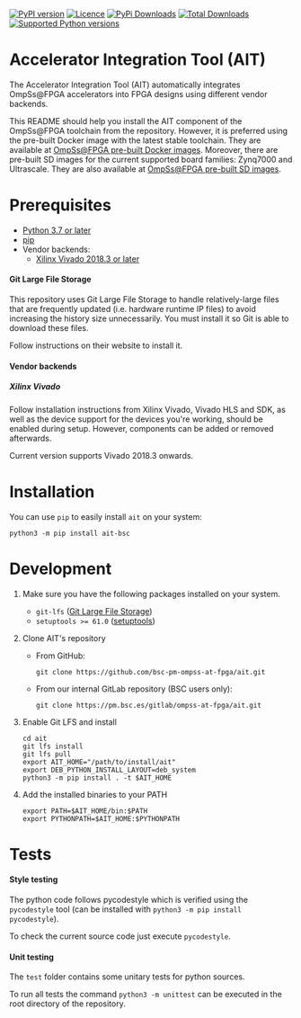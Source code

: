 [![PyPI version](https://img.shields.io/pypi/v/ait-bsc.svg?logo=pypi&logoColor=FFE873)](https://pypi.org/project/ait-bsc/)
[![Licence](https://img.shields.io/github/license/bsc-pm-ompss-at-fpga/ait.svg)](LICENSE)
[![PyPi Downloads](https://img.shields.io/pypi/dm/ait-bsc?label=PyPI%20Downloads)](https://pypistats.org/packages/ait-bsc)
[![Total Downloads](https://static.pepy.tech/personalized-badge/ait-bsc?period=total&units=international_system&left_color=black&right_color=red&left_text=Total+Downloads)](https://pepy.tech/project/ait-bsc)
[![Supported Python versions](https://img.shields.io/pypi/pyversions/ait-bsc.svg?logo=python&logoColor=FFE873)](https://pypi.org/project/ait-bsc/)

# Accelerator Integration Tool (AIT)

The Accelerator Integration Tool (AIT) automatically integrates OmpSs@FPGA accelerators into FPGA designs using different vendor backends.

This README should help you install the AIT component of the OmpSs@FPGA toolchain from the repository.
However, it is preferred using the pre-built Docker image with the latest stable toolchain.
They are available at [OmpSs@FPGA pre-built Docker images](https://ompssatfpga.bsc.es/downloads/docker/).
Moreover, there are pre-built SD images for the current supported board families: Zynq7000 and Ultrascale.
They are also available at [OmpSs@FPGA pre-built SD images](https://ompssatfpga.bsc.es/downloads/sd-images/).

# Prerequisites
 - [Python 3.7 or later](https://www.python.org)
 - [pip](https://pip.pypa.io)
 - Vendor backends:
   - [Xilinx Vivado 2018.3 or later](https://www.xilinx.com/support/download/index.html/content/xilinx/en/downloadNav/vivado-design-tools/archive.html)

#### Git Large File Storage

This repository uses Git Large File Storage to handle relatively-large files that are frequently updated (i.e. hardware runtime IP files) to avoid increasing the history size unnecessarily. You must install it so Git is able to download these files.

Follow instructions on their website to install it.

#### Vendor backends

##### Xilinx Vivado

Follow installation instructions from Xilinx
Vivado, Vivado HLS and SDK, as well as the device support for the devices you're working, should be enabled during setup.
However, components can be added or removed afterwards.

Current version supports Vivado 2018.3 onwards.

# Installation

You can use `pip` to easily install `ait` on your system:

    python3 -m pip install ait-bsc

# Development

1. Make sure you have the following packages installed on your system.

    * `git-lfs` ([Git Large File Storage](https://git-lfs.github.com))
    * `setuptools >= 61.0` ([setuptools](https://setuptools.pypa.io/en/latest/userguide/quickstart.html#installation))

2. Clone AIT's repository

    * From GitHub:

          git clone https://github.com/bsc-pm-ompss-at-fpga/ait.git

	* From our internal GitLab repository (BSC users only):

	      git clone https://pm.bsc.es/gitlab/ompss-at-fpga/ait.git

3. Enable Git LFS and install

	   cd ait
	   git lfs install
	   git lfs pull
	   export AIT_HOME="/path/to/install/ait"
	   export DEB_PYTHON_INSTALL_LAYOUT=deb_system
	   python3 -m pip install . -t $AIT_HOME

4. Add the installed binaries to your PATH

	   export PATH=$AIT_HOME/bin:$PATH
	   export PYTHONPATH=$AIT_HOME:$PYTHONPATH

# Tests

#### Style testing

The python code follows pycodestyle which is verified using the `pycodestyle` tool (can be installed with `python3 -m pip install pycodestyle`).

To check the current source code just execute `pycodestyle`.

#### Unit testing

The `test` folder contains some unitary tests for python sources.

To run all tests the command `python3 -m unittest` can be executed in the root directory of the repository.
